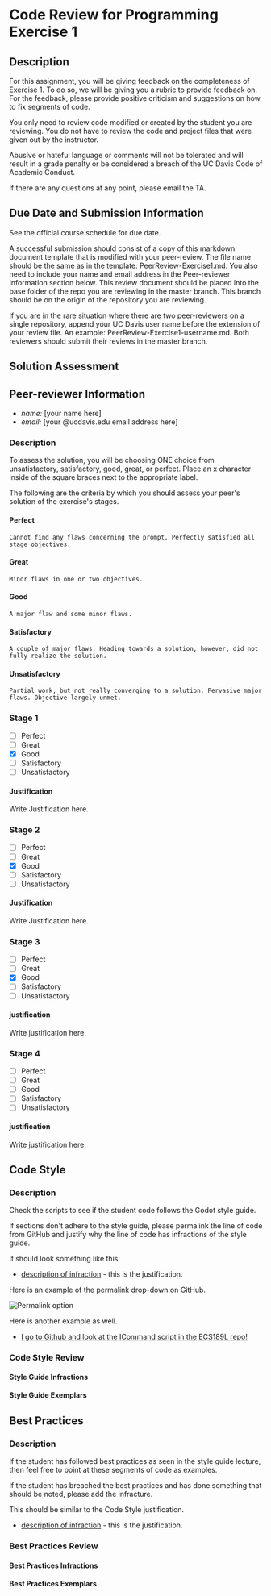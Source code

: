 # Code Review for Programming Exercise 1 #
## Description ##

For this assignment, you will be giving feedback on the completeness of Exercise 1.  To do so, we will be giving you a rubric to provide feedback on. For the feedback, please provide positive criticism and suggestions on how to fix segments of code.

You only need to review code modified or created by the student you are reviewing. You do not have to review the code and project files that were given out by the instructor.

Abusive or hateful language or comments will not be tolerated and will result in a grade penalty or be considered a breach of the UC Davis Code of Academic Conduct.

If there are any questions at any point, please email the TA.

## Due Date and Submission Information ##
See the official course schedule for due date.

A successful submission should consist of a copy of this markdown document template that is modified with your peer-review. The file name should be the same as in the template: PeerReview-Exercise1.md. You also need to include your name and email address in the Peer-reviewer Information section below. This review document should be placed into the base folder of the repo you are reviewing in the master branch. This branch should be on the origin of the repository you are reviewing.

If you are in the rare situation where there are two peer-reviewers on a single repository, append your UC Davis user name before the extension of your review file. An example: PeerReview-Exercise1-username.md. Both reviewers should submit their reviews in the master branch.  

## Solution Assessment ##

## Peer-reviewer Information

* *name:* [your name here] 
* *email:* [your @ucdavis.edu email address here]

### Description ###

To assess the solution, you will be choosing ONE choice from unsatisfactory, satisfactory, good, great, or perfect. Place an x character inside of the square braces next to the appropriate label.

The following are the criteria by which you should assess your peer's solution of the exercise's stages.

#### Perfect #### 
    Cannot find any flaws concerning the prompt. Perfectly satisfied all stage objectives.

#### Great ####
    Minor flaws in one or two objectives. 

#### Good #####
    A major flaw and some minor flaws.

#### Satisfactory ####
    A couple of major flaws. Heading towards a solution, however, did not fully realize the solution.

#### Unsatisfactory ####
    Partial work, but not really converging to a solution. Pervasive major flaws. Objective largely unmet.


### Stage 1 ###

- [ ] Perfect
- [ ] Great
- [x] Good
- [ ] Satisfactory
- [ ] Unsatisfactory

#### Justification ##### 
Write Justification here.

### Stage 2 ###

- [ ] Perfect
- [ ] Great
- [x] Good
- [ ] Satisfactory
- [ ] Unsatisfactory

#### Justification ##### 
Write Justification here.

### Stage 3 ###

- [ ] Perfect
- [ ] Great
- [x] Good
- [ ] Satisfactory
- [ ] Unsatisfactory

#### justification ##### 
Write justification here.

### Stage 4 ###

- [ ] Perfect
- [ ] Great
- [ ] Good
- [ ] Satisfactory
- [ ] Unsatisfactory

#### justification ##### 
Write justification here.

## Code Style ##

### Description ###
Check the scripts to see if the student code follows the Godot style guide.

If sections don't adhere to the style guide, please permalink the line of code from GitHub and justify why the line of code has infractions of the style guide.

It should look something like this:

* [description of infraction](https://github.com/dr-jam/ECS189L) - this is the justification.

Here is an example of the permalink drop-down on GitHub.

![Permalink option](../images/permalink_example.png)

Here is another example as well.

* [I go to Github and look at the ICommand script in the ECS189L repo!](https://github.com/dr-jam/ECS189L/blob/1618376092e85ffd63d3af9d9dcc1f2078df2170/Projects/CommandPatternExample/Assets/Scripts/ICommand.cs#L5)

### Code Style Review ###

#### Style Guide Infractions ####

#### Style Guide Exemplars ####

## Best Practices ##

### Description ###

If the student has followed best practices as seen in the style guide lecture, then feel free to point at these segments of code as examples. 

If the student has breached the best practices and has done something that should be noted, please add the infracture.

This should be similar to the Code Style justification.

* [description of infraction](https://github.com/dr-jam/ECS189L) - this is the justification.

### Best Practices Review ###

#### Best Practices Infractions ####

#### Best Practices Exemplars ####
